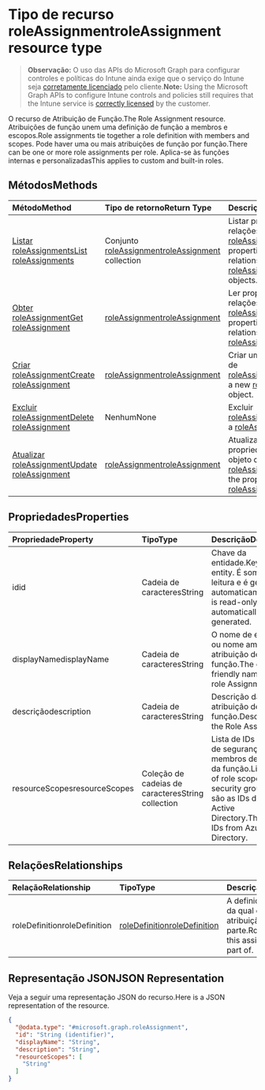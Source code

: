 # <a name="roleassignment-resource-type"></a><span data-ttu-id="2b1a1-101">Tipo de recurso roleAssignment</span><span class="sxs-lookup"><span data-stu-id="2b1a1-101">roleAssignment resource type</span></span>

> <span data-ttu-id="2b1a1-102">**Observação:** O uso das APIs do Microsoft Graph para configurar controles e políticas do Intune ainda exige que o serviço do Intune seja [corretamente licenciado](https://go.microsoft.com/fwlink/?linkid=839381) pelo cliente.</span><span class="sxs-lookup"><span data-stu-id="2b1a1-102">**Note:** Using the Microsoft Graph APIs to configure Intune controls and policies still requires that the Intune service is [correctly licensed](https://go.microsoft.com/fwlink/?linkid=839381) by the customer.</span></span>

<span data-ttu-id="2b1a1-103">O recurso de Atribuição de Função.</span><span class="sxs-lookup"><span data-stu-id="2b1a1-103">The Role Assignment resource.</span></span> <span data-ttu-id="2b1a1-104">Atribuições de função unem uma definição de função a membros e escopos.</span><span class="sxs-lookup"><span data-stu-id="2b1a1-104">Role assignments tie together a role definition with members and scopes.</span></span> <span data-ttu-id="2b1a1-105">Pode haver uma ou mais atribuições de função por função.</span><span class="sxs-lookup"><span data-stu-id="2b1a1-105">There can be one or more role assignments per role.</span></span> <span data-ttu-id="2b1a1-106">Aplica-se às funções internas e personalizadas</span><span class="sxs-lookup"><span data-stu-id="2b1a1-106">This applies to custom and built-in roles.</span></span>
## <a name="methods"></a><span data-ttu-id="2b1a1-107">Métodos</span><span class="sxs-lookup"><span data-stu-id="2b1a1-107">Methods</span></span>
|<span data-ttu-id="2b1a1-108">Método</span><span class="sxs-lookup"><span data-stu-id="2b1a1-108">Method</span></span>|<span data-ttu-id="2b1a1-109">Tipo de retorno</span><span class="sxs-lookup"><span data-stu-id="2b1a1-109">Return Type</span></span>|<span data-ttu-id="2b1a1-110">Descrição</span><span class="sxs-lookup"><span data-stu-id="2b1a1-110">Description</span></span>|
|:---|:---|:---|
|[<span data-ttu-id="2b1a1-111">Listar roleAssignments</span><span class="sxs-lookup"><span data-stu-id="2b1a1-111">List roleAssignments</span></span>](../api/intune_rbac_roleassignment_list.md)|<span data-ttu-id="2b1a1-112">Conjunto [roleAssignment](../resources/intune_rbac_roleassignment.md)</span><span class="sxs-lookup"><span data-stu-id="2b1a1-112">[roleAssignment](../resources/intune_rbac_roleassignment.md) collection</span></span>|<span data-ttu-id="2b1a1-113">Listar propriedades e relações de objeto de [roleAssignment](../resources/intune_rbac_roleassignment.md).</span><span class="sxs-lookup"><span data-stu-id="2b1a1-113">List properties and relationships of the [roleAssignment](../resources/intune_rbac_roleassignment.md) objects.</span></span>|
|[<span data-ttu-id="2b1a1-114">Obter roleAssignment</span><span class="sxs-lookup"><span data-stu-id="2b1a1-114">Get roleAssignment</span></span>](../api/intune_rbac_roleassignment_get.md)|[<span data-ttu-id="2b1a1-115">roleAssignment</span><span class="sxs-lookup"><span data-stu-id="2b1a1-115">roleAssignment</span></span>](../resources/intune_rbac_roleassignment.md)|<span data-ttu-id="2b1a1-116">Ler propriedades e relações de objetos de [roleAssignment](../resources/intune_rbac_roleassignment.md).</span><span class="sxs-lookup"><span data-stu-id="2b1a1-116">Read properties and relationships of the [roleAssignment](../resources/intune_rbac_roleassignment.md) object.</span></span>|
|[<span data-ttu-id="2b1a1-117">Criar roleAssignment</span><span class="sxs-lookup"><span data-stu-id="2b1a1-117">Create roleAssignment</span></span>](../api/intune_rbac_roleassignment_create.md)|[<span data-ttu-id="2b1a1-118">roleAssignment</span><span class="sxs-lookup"><span data-stu-id="2b1a1-118">roleAssignment</span></span>](../resources/intune_rbac_roleassignment.md)|<span data-ttu-id="2b1a1-119">Criar um novo objeto de [roleAssignment](../resources/intune_rbac_roleassignment.md).</span><span class="sxs-lookup"><span data-stu-id="2b1a1-119">Create a new [roleAssignment](../resources/intune_rbac_roleassignment.md) object.</span></span>|
|[<span data-ttu-id="2b1a1-120">Excluir roleAssignment</span><span class="sxs-lookup"><span data-stu-id="2b1a1-120">Delete roleAssignment</span></span>](../api/intune_rbac_roleassignment_delete.md)|<span data-ttu-id="2b1a1-121">Nenhum</span><span class="sxs-lookup"><span data-stu-id="2b1a1-121">None</span></span>|<span data-ttu-id="2b1a1-122">Excluir [roleAssignment](../resources/intune_rbac_roleassignment.md).</span><span class="sxs-lookup"><span data-stu-id="2b1a1-122">Deletes a [roleAssignment](../resources/intune_rbac_roleassignment.md).</span></span>|
|[<span data-ttu-id="2b1a1-123">Atualizar roleAssignment</span><span class="sxs-lookup"><span data-stu-id="2b1a1-123">Update roleAssignment</span></span>](../api/intune_rbac_roleassignment_update.md)|[<span data-ttu-id="2b1a1-124">roleAssignment</span><span class="sxs-lookup"><span data-stu-id="2b1a1-124">roleAssignment</span></span>](../resources/intune_rbac_roleassignment.md)|<span data-ttu-id="2b1a1-125">Atualizar as propriedades de um objeto de [roleAssignment](../resources/intune_rbac_roleassignment.md).</span><span class="sxs-lookup"><span data-stu-id="2b1a1-125">Update the properties of a [roleAssignment](../resources/intune_rbac_roleassignment.md) object.</span></span>|

## <a name="properties"></a><span data-ttu-id="2b1a1-126">Propriedades</span><span class="sxs-lookup"><span data-stu-id="2b1a1-126">Properties</span></span>
|<span data-ttu-id="2b1a1-127">Propriedade</span><span class="sxs-lookup"><span data-stu-id="2b1a1-127">Property</span></span>|<span data-ttu-id="2b1a1-128">Tipo</span><span class="sxs-lookup"><span data-stu-id="2b1a1-128">Type</span></span>|<span data-ttu-id="2b1a1-129">Descrição</span><span class="sxs-lookup"><span data-stu-id="2b1a1-129">Description</span></span>|
|:---|:---|:---|
|<span data-ttu-id="2b1a1-130">id</span><span class="sxs-lookup"><span data-stu-id="2b1a1-130">id</span></span>|<span data-ttu-id="2b1a1-131">Cadeia de caracteres</span><span class="sxs-lookup"><span data-stu-id="2b1a1-131">String</span></span>|<span data-ttu-id="2b1a1-132">Chave da entidade.</span><span class="sxs-lookup"><span data-stu-id="2b1a1-132">Key of the entity.</span></span> <span data-ttu-id="2b1a1-133">É somente leitura e é gerada automaticamente.</span><span class="sxs-lookup"><span data-stu-id="2b1a1-133">This is read-only and automatically generated.</span></span>|
|<span data-ttu-id="2b1a1-134">displayName</span><span class="sxs-lookup"><span data-stu-id="2b1a1-134">displayName</span></span>|<span data-ttu-id="2b1a1-135">Cadeia de caracteres</span><span class="sxs-lookup"><span data-stu-id="2b1a1-135">String</span></span>|<span data-ttu-id="2b1a1-136">O nome de exibição ou nome amigável da atribuição de função.</span><span class="sxs-lookup"><span data-stu-id="2b1a1-136">The display or friendly name of the role Assignment.</span></span>|
|<span data-ttu-id="2b1a1-137">descrição</span><span class="sxs-lookup"><span data-stu-id="2b1a1-137">description</span></span>|<span data-ttu-id="2b1a1-138">Cadeia de caracteres</span><span class="sxs-lookup"><span data-stu-id="2b1a1-138">String</span></span>|<span data-ttu-id="2b1a1-139">Descrição da atribuição de função.</span><span class="sxs-lookup"><span data-stu-id="2b1a1-139">Description of the Role Assignment.</span></span>|
|<span data-ttu-id="2b1a1-140">resourceScopes</span><span class="sxs-lookup"><span data-stu-id="2b1a1-140">resourceScopes</span></span>|<span data-ttu-id="2b1a1-141">Coleção de cadeias de caracteres</span><span class="sxs-lookup"><span data-stu-id="2b1a1-141">String collection</span></span>|<span data-ttu-id="2b1a1-142">Lista de IDs de grupos de segurança de membros de escopo da função.</span><span class="sxs-lookup"><span data-stu-id="2b1a1-142">List of ids of role scope member security groups.</span></span>  <span data-ttu-id="2b1a1-143">Estas são as IDs do Azure Active Directory.</span><span class="sxs-lookup"><span data-stu-id="2b1a1-143">These are IDs from Azure Active Directory.</span></span>|

## <a name="relationships"></a><span data-ttu-id="2b1a1-144">Relações</span><span class="sxs-lookup"><span data-stu-id="2b1a1-144">Relationships</span></span>
|<span data-ttu-id="2b1a1-145">Relação</span><span class="sxs-lookup"><span data-stu-id="2b1a1-145">Relationship</span></span>|<span data-ttu-id="2b1a1-146">Tipo</span><span class="sxs-lookup"><span data-stu-id="2b1a1-146">Type</span></span>|<span data-ttu-id="2b1a1-147">Descrição</span><span class="sxs-lookup"><span data-stu-id="2b1a1-147">Description</span></span>|
|:---|:---|:---|
|<span data-ttu-id="2b1a1-148">roleDefinition</span><span class="sxs-lookup"><span data-stu-id="2b1a1-148">roleDefinition</span></span>|[<span data-ttu-id="2b1a1-149">roleDefinition</span><span class="sxs-lookup"><span data-stu-id="2b1a1-149">roleDefinition</span></span>](../resources/intune_rbac_roledefinition.md)|<span data-ttu-id="2b1a1-150">A definição de função da qual essa atribuição faz parte.</span><span class="sxs-lookup"><span data-stu-id="2b1a1-150">Role definition this assignment is part of.</span></span>|

## <a name="json-representation"></a><span data-ttu-id="2b1a1-151">Representação JSON</span><span class="sxs-lookup"><span data-stu-id="2b1a1-151">JSON Representation</span></span>
<span data-ttu-id="2b1a1-152">Veja a seguir uma representação JSON do recurso.</span><span class="sxs-lookup"><span data-stu-id="2b1a1-152">Here is a JSON representation of the resource.</span></span>
<!--{
  "blockType": "resource",
  "baseType": "microsoft.graph.entity",
  "keyProperty": "id",
  "@odata.type": "microsoft.graph.roleAssignment"
}-->
``` json
{
  "@odata.type": "#microsoft.graph.roleAssignment",
  "id": "String (identifier)",
  "displayName": "String",
  "description": "String",
  "resourceScopes": [
    "String"
  ]
}
```









